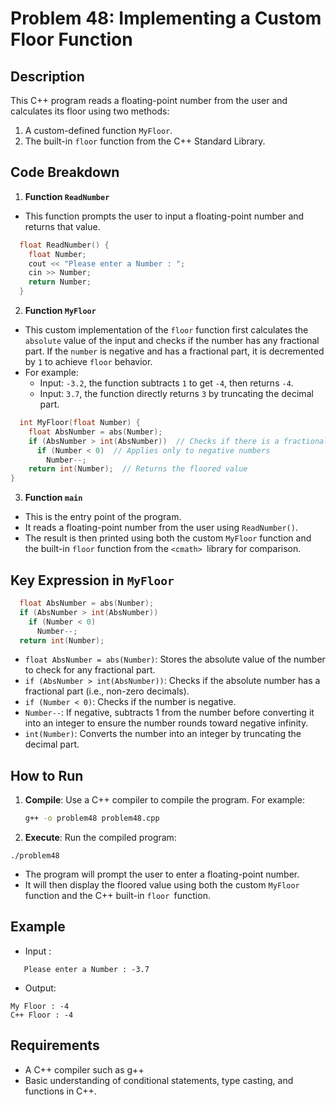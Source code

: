 # Problem 48: Implementing a Custom Floor Function

## Description
This C++ program reads a floating-point number from the user and calculates its floor using two methods:
1. A custom-defined function `MyFloor`.
2. The built-in `floor` function from the C++ Standard Library.

## Code Breakdown

1. **Function `ReadNumber`**
* This function prompts the user to input a floating-point number and returns that value.
```cpp
  float ReadNumber() {
    float Number;
    cout << "Please enter a Number : ";
    cin >> Number;
    return Number;
  }
```
2. **Function `MyFloor`**
* This custom implementation of the `floor` function first calculates the `absolute` value of the input and checks if the number has any fractional part. If the `number` is negative and has a fractional part, it is decremented by `1` to achieve `floor` behavior.
* For example:
  * Input: `-3.2`, the function subtracts `1` to get `-4`, then returns `-4`.
  * Input: `3.7`, the function directly returns `3` by truncating the decimal part.
```cpp
  int MyFloor(float Number) {
    float AbsNumber = abs(Number);
    if (AbsNumber > int(AbsNumber))  // Checks if there is a fractional part
      if (Number < 0)  // Applies only to negative numbers
        Number--;
    return int(Number);  // Returns the floored value
}
```
3. **Function `main`**
* This is the entry point of the program.
* It reads a floating-point number from the user using `ReadNumber()`.
* The result is then printed using both the custom `MyFloor` function and the built-in `floor` function from the `<cmath> `library for comparison.

## Key Expression in `MyFloor`

```Cpp
  float AbsNumber = abs(Number);
  if (AbsNumber > int(AbsNumber))
    if (Number < 0)
      Number--;
  return int(Number);
```
* `float AbsNumber = abs(Number)`: Stores the absolute value of the number to check for any fractional part.
* `if (AbsNumber > int(AbsNumber))`: Checks if the absolute number has a fractional part (i.e., non-zero decimals).
* `if (Number < 0)`: Checks if the number is negative.
* `Number--`: If negative, subtracts 1 from the number before converting it into an integer to ensure the number rounds toward negative infinity.
* `int(Number)`: Converts the number into an integer by truncating the decimal part.
## How to Run
1. **Compile**: Use a C++ compiler to compile the program. For example:
   ```bash
   g++ -o problem48 problem48.cpp
   ```

 2. **Execute**: Run the compiled program:
 ```
./problem48
 ```
* The program will prompt the user to enter a floating-point number.
* It will then display the floored value using both the custom `MyFloor` function and the C++ built-in `floor `function.

## Example
- Input :
 ```
	Please enter a Number : -3.7
 ```
 -  Output:
```
My Floor : -4
C++ Floor : -4
```

## Requirements
- A C++ compiler such as g++
- Basic understanding of conditional statements, type casting, and functions in C++.